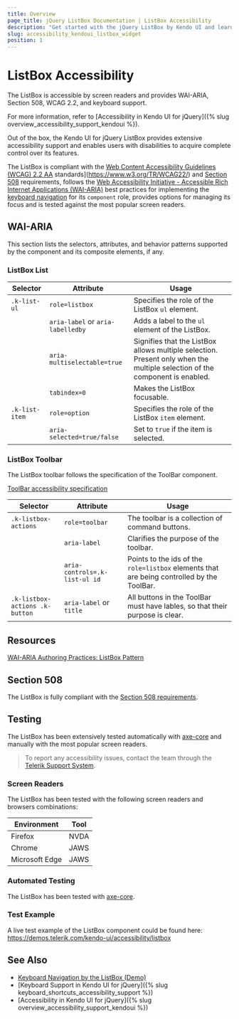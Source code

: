 ```yaml
---
title: Overview
page_title: jQuery ListBox Documentation | ListBox Accessibility
description: "Get started with the jQuery ListBox by Kendo UI and learn about its accessibility support for WAI-ARIA, Section 508, and WCAG 2.2."
slug: accessibility_kendoui_listbox_widget
position: 1
---
```


# ListBox Accessibility

The ListBox is accessible by screen readers and provides WAI-ARIA, Section 508, WCAG 2.2, and keyboard support.

 For more information, refer to [Accessibility in Kendo UI for jQuery]({% slug overview_accessibility_support_kendoui %}).




Out of the box, the Kendo UI for jQuery ListBox provides extensive accessibility support and enables users with disabilities to acquire complete control over its features.


The ListBox is compliant with the [Web Content Accessibility Guidelines (WCAG) 2.2  AA](https://www.w3.org/TR/WCAG22/) standards](https://www.w3.org/TR/WCAG22/) and [Section 508](http://www.section508.gov/) requirements, follows the [Web Accessibility Initiative - Accessible Rich Internet Applications (WAI-ARIA)](https://www.w3.org/WAI/ARIA/apg/) best practices for implementing the [keyboard navigation](#keyboard-navigation) for its `component` role, provides options for managing its focus and is tested against the most popular screen readers.

## WAI-ARIA


This section lists the selectors, attributes, and behavior patterns supported by the component and its composite elements, if any.

### ListBox List

| Selector | Attribute | Usage |
| -------- | --------- | ----- |
| `.k-list-ul` | `role=listbox` | Specifies the role of the ListBox `ul` element. |
|  | `aria-label` or `aria-labelledby` | Adds a label to the `ul` element of the ListBox. |
|  | `aria-multiselectable=true` | Signifies that the ListBox allows multiple selection. Present only when the multiple selection of the component is enabled. |
|  | `tabindex=0` | Makes the ListBox focusable. |
| `.k-list-item` | `role=option` | Specifies the role of the ListBox `item` element. |
|  | `aria-selected=true/false` | Set to `true` if the item is selected. |

### ListBox Toolbar


The ListBox toolbar follows the specification of the ToolBar component.

[ToolBar accessibility specification]({{toolbar_a11y_link}})

| Selector | Attribute | Usage |
| -------- | --------- | ----- |
| `.k-listbox-actions` | `role=toolbar` | The toolbar is a collection of command buttons. |
|  | `aria-label` | Clarifies the purpose of the toolbar. |
|  | `aria-controls=.k-list-ul id` | Points to the ids of the `role=listbox` elements that are being controlled by the ToolBar. |
| `.k-listbox-actions .k-button` | `aria-label` or `title` | All buttons in the ToolBar must have lables, so that their purpose is clear. |

## Resources

[WAI-ARIA Authoring Practices: ListBox Pattern](https://www.w3.org/WAI/ARIA/apg/patterns/listbox/)

## Section 508


The ListBox is fully compliant with the [Section 508 requirements](http://www.section508.gov/).

## Testing


The ListBox has been extensively tested automatically with [axe-core](https://github.com/dequelabs/axe-core) and manually with the most popular screen readers.

> To report any accessibility issues, contact the team through the [Telerik Support System](https://www.telerik.com/account/support-center).

### Screen Readers


The ListBox has been tested with the following screen readers and browsers combinations:

| Environment | Tool |
| ----------- | ---- |
| Firefox | NVDA |
| Chrome | JAWS |
| Microsoft Edge | JAWS |



### Automated Testing
The ListBox has been tested with [axe-core](https://github.com/dequelabs/axe-core).
### Test Example
A live test example of the ListBox component could be found here: https://demos.telerik.com/kendo-ui/accessibility/listbox
## See Also
* [Keyboard Navigation by the ListBox (Demo)](https://demos.telerik.com/kendo-ui/listbox/keyboard-navigation)
* [Keyboard Support in Kendo UI for jQuery]({% slug keyboard_shortcuts_accessibility_support %})
* [Accessibility in Kendo UI for jQuery]({% slug overview_accessibility_support_kendoui %})